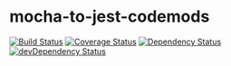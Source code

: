 # mocha-to-jest-codemods

[![Build Status](https://travis-ci.org/ahutchings/mocha-to-jest-codemods.svg?branch=master)](https://travis-ci.org/ahutchings/mocha-to-jest-codemods)
[![Coverage Status](https://coveralls.io/repos/github/ahutchings/mocha-to-jest-codemods/badge.svg)](https://coveralls.io/github/ahutchings/mocha-to-jest-codemods)
[![Dependency Status](https://david-dm.org/ahutchings/mocha-to-jest-codemods.svg)](https://david-dm.org/ahutchings/mocha-to-jest-codemods)
[![devDependency Status](https://david-dm.org/ahutchings/mocha-to-jest-codemods/dev-status.svg)](https://david-dm.org/ahutchings/mocha-to-jest-codemods#info=devDependencies)
